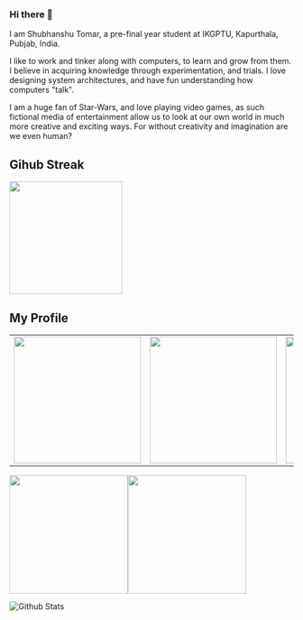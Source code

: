 ### Hi there 👋
I am Shubhanshu Tomar, a pre-final year student at IKGPTU,
Kapurthala, Pubjab, India.

I like to work and tinker along with computers, to learn
and grow from them. I believe in acquiring knowledge through
experimentation, and trials. I love designing system architectures,
and have fun understanding how computers "talk".

I am a huge fan of Star-Wars, and love playing video games,
as such fictional media of entertainment allow us to look
at our own world in much more creative and exciting ways. For
without creativity and imagination are we even human?

## Gihub Streak
<img height="200em"  src="https://github-readme-streak-stats.herokuapp.com/?user=tomshoo&show_icons=true&theme=algolia&border=true"></img>
## My Profile
<table>
    <tr>
        <td>
            <img height="225em" src="https://stats.quine.sh/tomshoo/github?theme=dark" />
        </td>
        <td>
            <img height="225em" src="https://stats.quine.sh/tomshoo/languages-over-time?theme=dark" />
        </td>
        <td>
            <img height="225em" src="https://stats.quine.sh/tomshoo/topics-over-time?theme=dark" />
        </td>
    </tr>
</table>

<img height="210em"  src="https://github-readme-stats-eight-theta.vercel.app/api?username=tomshoo&show_icons=true&theme=algolia&include_all_commits=true&count_private=true" /><img height="210em"  src="https://github-readme-stats-eight-theta.vercel.app/api/top-langs/?username=tomshoo&layout=compact&langs_count=8&theme=algolia"/>

![Github Stats](https://visitcount.itsvg.in/api?id=tomshoo&icon=0&color=0)
<!-- <img src="https://visitcount.itsvg.in/api?id=tomshoo&icon=0&color=0"/> -->
